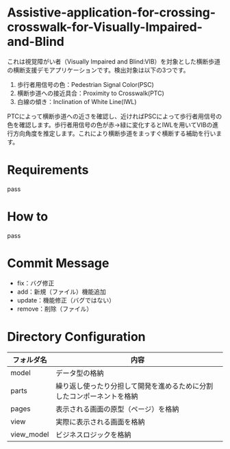 # Assistive-application-for-crossing-crosswalk-for-Visually-Impaired-and-Blind
これは視覚障がい者（Visually Impaired and Blind:VIB）を対象とした横断歩道の横断支援デモアプリケーションです。検出対象は以下の3つです。
1. 歩行者用信号の色：Pedestrian Signal Color(PSC)
2. 横断歩道への接近具合：Proximity to Crosswalk(PTC)
3. 白線の傾き：Inclination of White Line(IWL)

PTCによって横断歩道への近さを確認し、近ければPSCによって歩行者用信号の色を確認します。歩行者用信号の色が赤→緑に変化するとIWLを用いてVIBの進行方向角度を推定します。これにより横断歩道をまっすぐ横断する補助を行います。

# Requirements
pass

# How to
pass

# Commit Message
- fix：バグ修正
- add：新規（ファイル）機能追加
- update：機能修正（バグではない）
- remove：削除（ファイル）

# Directory Configuration
| フォルダ名 | 内容 |
| ---------- | ----------- |
| model | データ型の格納 |
| parts | 繰り返し使ったり分担して開発を進めるために分割したコンポーネントを格納 |
| pages | 表示される画面の原型（ページ）を格納 |
| view | 実際に表示される画面を格納 |
| view_model | ビジネスロジックを格納 |

